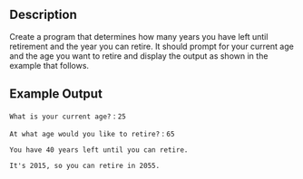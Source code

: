 ## Description

Create a program that determines how many years you have
left until retirement and the year you can retire. It should
prompt for your current age and the age you want to retire
and display the output as shown in the example that follows.

## Example Output

`What is your current age?` :  `25`

`At what age would you like to retire?` : `65`

`You have 40 years left until you can retire.`

`It's 2015, so you can retire in 2055.`